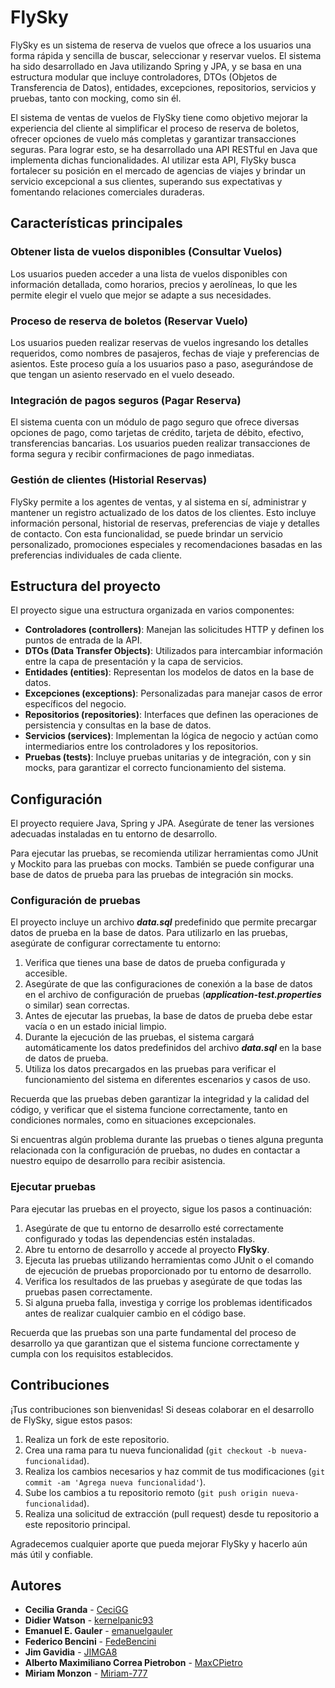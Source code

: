 # FlySky

FlySky es un sistema de reserva de vuelos que ofrece a los usuarios una forma rápida y sencilla de buscar, seleccionar y reservar vuelos. El sistema ha sido desarrollado en Java utilizando Spring y JPA, y se basa en una estructura modular que incluye controladores, DTOs (Objetos de Transferencia de Datos), entidades, excepciones, repositorios, servicios y pruebas, tanto con mocking, como sin él.

El sistema de ventas de vuelos de FlySky tiene como objetivo mejorar la experiencia del cliente al simplificar el proceso de reserva de boletos, ofrecer opciones de vuelo más completas y garantizar transacciones seguras. Para lograr esto, se ha desarrollado una API RESTful en Java que implementa dichas funcionalidades. Al utilizar esta API, FlySky busca fortalecer su posición en el mercado de agencias de viajes y brindar un servicio excepcional a sus clientes, superando sus expectativas y fomentando relaciones comerciales duraderas.

## Características principales

### Obtener lista de vuelos disponibles (Consultar Vuelos)

Los usuarios pueden acceder a una lista de vuelos disponibles con información detallada, como horarios, precios y aerolíneas, lo que les permite elegir el vuelo que mejor se adapte a sus necesidades.

### Proceso de reserva de boletos (Reservar Vuelo)

Los usuarios pueden realizar reservas de vuelos ingresando los detalles requeridos, como nombres de pasajeros, fechas de viaje y preferencias de asientos. Este proceso guía a los usuarios paso a paso, asegurándose de que tengan un asiento reservado en el vuelo deseado.

### Integración de pagos seguros (Pagar Reserva)

El sistema cuenta con un módulo de pago seguro que ofrece diversas opciones de pago, como tarjetas de crédito, tarjeta de débito, efectivo, transferencias bancarias. Los usuarios pueden realizar transacciones de forma segura y recibir confirmaciones de pago inmediatas.

### Gestión de clientes (Historial Reservas)

FlySky permite a los agentes de ventas, y al sistema en sí, administrar y mantener un registro actualizado de los datos de los clientes. Esto incluye información personal, historial de reservas, preferencias de viaje y detalles de contacto. Con esta funcionalidad, se puede brindar un servicio personalizado, promociones especiales y recomendaciones basadas en las preferencias individuales de cada cliente.

## Estructura del proyecto

El proyecto sigue una estructura organizada en varios componentes:

- **Controladores (controllers)**: Manejan las solicitudes HTTP y definen los puntos de entrada de la API.
- **DTOs (Data Transfer Objects)**: Utilizados para intercambiar información entre la capa de presentación y la capa de servicios.
- **Entidades (entities)**: Representan los modelos de datos en la base de datos.
- **Excepciones (exceptions)**: Personalizadas para manejar casos de error específicos del negocio.
- **Repositorios (repositories)**: Interfaces que definen las operaciones de persistencia y consultas en la base de datos.
- **Servicios (services)**: Implementan la lógica de negocio y actúan como intermediarios entre los controladores y los repositorios.
- **Pruebas (tests)**: Incluye pruebas unitarias y de integración, con y sin mocks, para garantizar el correcto funcionamiento del sistema.

## Configuración

El proyecto requiere Java, Spring y JPA. Asegúrate de tener las versiones adecuadas instaladas en tu entorno de desarrollo.

Para ejecutar las pruebas, se recomienda utilizar herramientas como JUnit y Mockito para las pruebas con mocks. También se puede configurar una base de datos de prueba para las pruebas de integración sin mocks.

### Configuración de pruebas

El proyecto incluye un archivo ***data.sql*** predefinido que permite precargar datos de prueba en la base de datos. Para utilizarlo en las pruebas, asegúrate de configurar correctamente tu entorno:

  1. Verifica que tienes una base de datos de prueba configurada y accesible.
  1. Asegúrate de que las configuraciones de conexión a la base de datos en el archivo de configuración de pruebas (***application-test.properties*** o similar) sean correctas.
  1. Antes de ejecutar las pruebas, la base de datos de prueba debe estar vacía o en un estado inicial limpio.
  1. Durante la ejecución de las pruebas, el sistema cargará automáticamente los datos predefinidos del archivo ***data.sql*** en la base de datos de prueba.
  1. Utiliza los datos precargados en las pruebas para verificar el funcionamiento del sistema en diferentes escenarios y casos de uso.

Recuerda que las pruebas deben garantizar la integridad y la calidad del código, y verificar que el sistema funcione correctamente, tanto en condiciones normales, como en situaciones excepcionales.

Si encuentras algún problema durante las pruebas o tienes alguna pregunta relacionada con la configuración de pruebas, no dudes en contactar a nuestro equipo de desarrollo para recibir asistencia.

### Ejecutar pruebas

Para ejecutar las pruebas en el proyecto, sigue los pasos a continuación:

  1. Asegúrate de que tu entorno de desarrollo esté correctamente configurado y todas las dependencias estén instaladas.
  1. Abre tu entorno de desarrollo y accede al proyecto **FlySky**.
  1. Ejecuta las pruebas utilizando herramientas como JUnit o el comando de ejecución de pruebas proporcionado por tu entorno de desarrollo.
  1. Verifica los resultados de las pruebas y asegúrate de que todas las pruebas pasen correctamente.
  1. Si alguna prueba falla, investiga y corrige los problemas identificados antes de realizar cualquier cambio en el código base.

Recuerda que las pruebas son una parte fundamental del proceso de desarrollo ya que garantizan que el sistema funcione correctamente y cumpla con los requisitos establecidos.

## Contribuciones

¡Tus contribuciones son bienvenidas! Si deseas colaborar en el desarrollo de FlySky, sigue estos pasos:

  1. Realiza un fork de este repositorio.
  1. Crea una rama para tu nueva funcionalidad (`git checkout -b nueva-funcionalidad`).
  1. Realiza los cambios necesarios y haz commit de tus modificaciones (`git commit -am 'Agrega nueva funcionalidad'`).
  1. Sube los cambios a tu repositorio remoto (`git push origin nueva-funcionalidad`).
  1. Realiza una solicitud de extracción (pull request) desde tu repositorio a este repositorio principal.

Agradecemos cualquier aporte que pueda mejorar FlySky y hacerlo aún más útil y confiable.

## Autores

  - **Cecilia Granda** - [CeciGG](https://github.com/CeciGG)
  - **Didier Watson** - [kernelpanic93](https://github.com/kernelpanic93)
  - **Emanuel E. Gauler** - [emanuelgauler](https://github.com/emanuelgauler)
  - **Federico Bencini** - [FedeBencini](https://github.com/FedeBencini)
  - **Jim Gavidia** - [JIMGA8](https://github.com/JIMGA8)
  - **Alberto Maximiliano Correa Pietrobon** - [MaxCPietro](https://github.com/MaxCPietro)
  - **Miriam Monzon** - [Miriam-777](https://github.com/Miriam-777)
